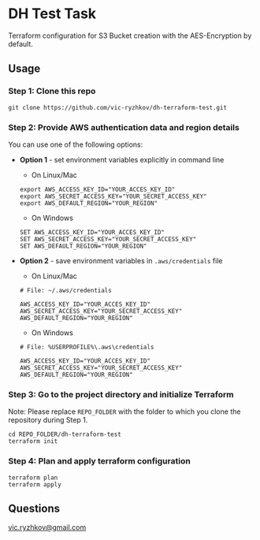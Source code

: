 # DH Test Task
Terraform configuration for S3 Bucket creation with the AES-Encryption by default.

## Usage

### Step 1: Clone this repo
  ```
  git clone https://github.com/vic-ryzhkov/dh-terraform-test.git
  ```

### Step 2: Provide AWS authentication data and region details

You can use one of the following options:

  * **Option 1** - set environment variables explicitly in command line
    * On Linux/Mac
    ```
    export AWS_ACCESS_KEY_ID="YOUR_ACCES_KEY_ID"
    export AWS_SECRET_ACCESS_KEY="YOUR_SECRET_ACCESS_KEY"
    export AWS_DEFAULT_REGION="YOUR_REGION"
    ```
    * On Windows
    ```
    SET AWS_ACCESS_KEY_ID="YOUR_ACCES_KEY_ID"
    SET AWS_SECRET_ACCESS_KEY="YOUR_SECRET_ACCESS_KEY"
    SET AWS_DEFAULT_REGION="YOUR_REGION"
    ```
    
  * **Option 2** - save environment variables in ```.aws/credentials``` file
  
    * On Linux/Mac
    ```
    # File: ~/.aws/credentials
    
    AWS_ACCESS_KEY_ID="YOUR_ACCES_KEY_ID"
    AWS_SECRET_ACCESS_KEY="YOUR_SECRET_ACCESS_KEY"
    AWS_DEFAULT_REGION="YOUR_REGION"
    ```
    
    * On Windows
    ```
    # File: %USERPROFILE%\.aws\credentials
    
    AWS_ACCESS_KEY_ID="YOUR_ACCES_KEY_ID"
    AWS_SECRET_ACCESS_KEY="YOUR_SECRET_ACCESS_KEY"
    AWS_DEFAULT_REGION="YOUR_REGION"    
    ```

### Step 3: Go to the project directory and initialize Terraform
Note: Please replace ```REPO_FOLDER``` with the folder to which you clone the repository during Step 1.
  ```
  cd REPO_FOLDER/dh-terraform-test
  terraform init
  ```

### Step 4: Plan and apply terraform configuration
 ```
 terraform plan
 terraform apply
 ```

## Questions
vic.ryzhkov@gmail.com
